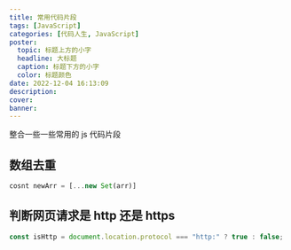 ```yaml
---
title: 常用代码片段
tags: [JavaScript]
categories: [代码人生, JavaScript]
poster:
  topic: 标题上方的小字
  headline: 大标题
  caption: 标题下方的小字
  color: 标题颜色
date: 2022-12-04 16:13:09
description:
cover:
banner:
---
```


整合一些一些常用的 js 代码片段

<!-- more -->

## 数组去重

```js
cosnt newArr = [...new Set(arr)]
```

## 判断网页请求是 http 还是 https

```js
const isHttp = document.location.protocol === "http:" ? true : false;
```
